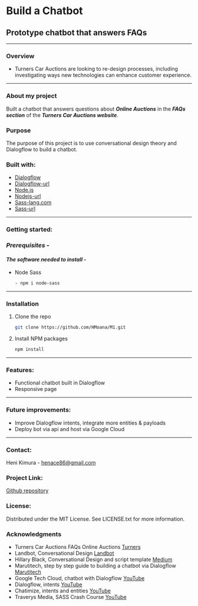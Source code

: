 # Build a Chatbot

## Prototype chatbot that answers FAQs

---

### **Overview**

- Turners Car Auctions are looking to re-design processes, including investigating ways new technologies can enhance customer experience.

---

### **About my project**

Built a chatbot that answers questions about **_Online Auctions_** in the **_FAQs section_** of the **_Turners Car Auctions website_**.

### **Purpose**

The purpose of this project is to use conversational design theory and Dialogflow to build a chatbot.

### **Built with:**

- [Dialogflow](https://img.shields.io/badge/Dialogflow-20232A?style=for-the-badge&logo-dialogflow&logoColor=61DAFB "Dialogflow")
- [Dialogflow-url](https://cloud.google.com/dialogflow/ "Dialogflowurl")
- [Node.js](https://img.shields.io/badge/Node-20232A?style=for-the-badge&logo-note&logoColor=61DAFB "Nodejs")
- [Nodejs-url](https://nodejs.org/en "Nodejsurl")
- [Sass-lang.com](https://img.shields.io/badge/Sass-20232A?style=for-the-badge&logo-sass&logoColor=CF649A "Sasslangcom")
- [Sass-url](https://sass-lang.com/ "Sassurl")

---

### **Getting started:**

### _Prerequisites -_

#### _The software needed to install -_

- Node Sass

  ```sh
  - npm i node-sass
  ```

---

### Installation

1. Clone the repo

   ```sh
   git clone https://github.com/HMoana/M1.git
   ```

2. Install NPM packages

   ```sh
   npm install
   ```

---

### **Features:**

- Functional chatbot built in Dialogflow
- Responsive page

---

### **Future improvements:**

- Improve Dialogflow intents, integrate more entities & payloads
- Deploy bot via api and host via Google Cloud

---

### **Contact:**

Heni Kimura - henace86@gmail.com

### **Project Link:**

[Github repository](https://github.com/HMoana/M1.git "Github repository")

### **License:**

Distributed under the MIT License. See LICENSE.txt for more information.

### **Acknowledgments**

- Turners Car Auctions FAQs Online Auctions [Turners](https://www.turners.co.nz/FAQs-Cars/ "Turners")
- Landbot, Conversational Design [Landbot](https://landbot.io/blog/guide-to-conversational-design#section-6 "Landbot")
- Hillary Black, Conversational Design and script template [Medium](https://medium.com/swlh/what-is-conversation-design-and-how-to-design-your-chatbot-3754f04ab1e7 "Medium")
- Marutitech, step by step guide to building a chatbot via Dialogflow [Marutitech](https://marutitech.com/build-a-chatbot-using-dialogflow/ "Marutitech")
- Google Tech Cloud, chatbot with Dialogflow [YouTube](https://youtu.be/kF33Ime0a2k "YouTube")
- Dialogflow, intents [YouTube](https://youtu.be/9aHusGxntPw "YouTube")
- Chatimize, intents and entities [YouTube](https://youtu.be/s2eW4u-U1jY "YouTube")
- Traverys Media, SASS Crash Course [YouTube](https://youtu.be/nu5mdN2JIwM "YouTube")
